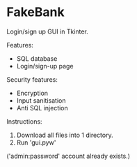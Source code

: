# FakeBank
Login/sign up GUI in Tkinter.

Features:
- SQL database
- Login/sign-up page

Security features:
- Encryption
- Input sanitisation
- Anti SQL injection

Instructions:
1. Download all files into 1 directory.
2. Run 'gui.pyw'

('admin:password' account already exists.)

